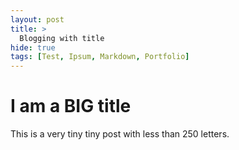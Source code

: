 ```yaml
---
layout: post
title: >
  Blogging with title 
hide: true
tags: [Test, Ipsum, Markdown, Portfolio]
---
```


# I am a BIG title

This is a very tiny tiny post with less than 250 letters.


